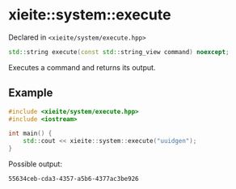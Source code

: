 # xieite::system::execute
Declared in `<xieite/system/execute.hpp>`
```cpp
std::string execute(const std::string_view command) noexcept;
```
Executes a command and returns its output.
## Example
```cpp
#include <xieite/system/execute.hpp>
#include <iostream>

int main() {
	std::cout << xieite::system::execute("uuidgen");
}
```
Possible output:
```
55634ceb-cda3-4357-a5b6-4377ac3be926
```
